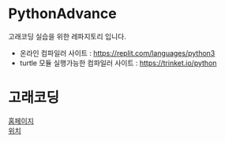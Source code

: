 # PythonAdvance

고래코딩 실습을 위한 레파지토리 입니다.

- 온라인 컴파일러 사이트 : https://replit.com/languages/python3
- turtle 모듈 실행가능한 컴파일러 사이트 : https://trinket.io/python

# 고래코딩

[홈페이지](https://whalecoding.notion.site/1cd5e0449e4e4cdf86e17f112964b3ff)      
[위치](http://naver.me/FslZKj2Z)
